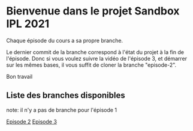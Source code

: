 # Bienvenue dans le projet Sandbox IPL 2021

Chaque épisode du cours a sa propre branche. 

Le dernier commit de la branche correspond à l'état du projet à la fin de l'épisode. Donc si vous voulez suivre la vidéo de l'épisode 3, et démarrer sur les mêmes bases, il vous suffit de cloner la branche "episode-2".

Bon travail

## Liste des branches disponibles

note: il n'y a pas de branche pour l'épisode 1

[Episode 2](https://github.com/jeango/IPL2021-Sandbox/tree/Episode2)
[Episode 3](https://github.com/jeango/IPL2021-Sandbox/tree/Episode3)
